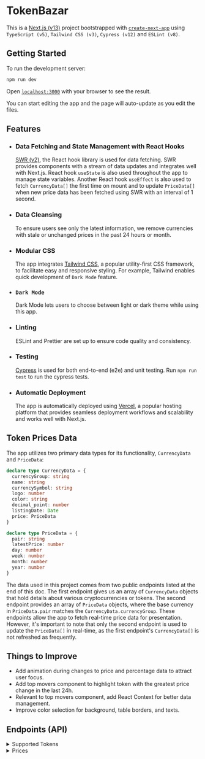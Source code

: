 # TokenBazar

This is a [Next.js (v13)](https://nextjs.org/) project bootstrapped with [`create-next-app`](https://github.com/vercel/next.js/tree/canary/packages/create-next-app) using `TypeScript (v5)`, `Tailwind CSS (v3)`, `Cypress (v12)` and `ESLint (v8)`.

## Getting Started

To run the development server:

```bash
npm run dev
```

Open [`localhost:3000`](http://localhost:3000) with your browser to see the result.

You can start editing the app and the page will auto-update as you edit the files.

## Features

- ### Data Fetching and State Management with React Hooks
  [SWR (v2)](https://swr.vercel.app/), the React hook library is used for data fetching. SWR provides components with a stream of data updates and integrates well with Next.js. React hook `useState` is also used throughout the app to manage state variables. Another React hook `useEffect` is also used to fetch `CurrencyData[]` the first time on mount and to update `PriceData[]` when new price data has been fetched using SWR with an interval of 1 second.
- ### Data Cleansing
  To ensure users see only the latest information, we remove currencies with stale or unchanged prices in the past 24 hours or month.
- ### Modular CSS
  The app integrates [Tailwind CSS](https://tailwindcss.com/), a popular utility-first CSS framework, to facilitate easy and responsive styling. For example, Tailwind enables quick development of `Dark Mode` feature.
- ### `Dark Mode`
  Dark Mode lets users to choose between light or dark theme while using this app.
- ### Linting
  ESLint and Prettier are set up to ensure code quality and consistency.
- ### Testing
  [Cypress](https://cypress.io/) is used for both end-to-end (e2e) and unit testing. Run `npm run test` to run the cypress tests.
- ### Automatic Deployment
  The app is automatically deployed using [Vercel](https://vercel.com/), a popular hosting platform that provides seamless deployment workflows and scalability and works well with Next.js.

## Token Prices Data

The app utilizes two primary data types for its functionality, `CurrencyData` and `PriceData`:

```typescript
declare type CurrencyData = {
  currencyGroup: string
  name: string
  currencySymbol: string
  logo: number
  color: string
  decimal_point: number
  listingDate: Date
  price: PriceData
}

declare type PriceData = {
  pair: string
  latestPrice: number
  day: number
  week: number
  month: number
  year: number
}
```

The data used in this project comes from two public endpoints listed at the end of this doc. The first endpoint gives us an array of `CurrencyData` objects that hold details about various cryptocurrencies or tokens. The second endpoint provides an array of `PriceData` objects, where the base currency in `PriceData.pair` matches the `CurrencyData.currencyGroup`. These endpoints allow the app to fetch real-time price data for presentation. However, it's important to note that only the second endpoint is used to update the `PriceData[]` in real-time, as the first endpoint's `CurrencyData[]` is not refreshed as frequently.

## Things to Improve

- Add animation during changes to price and percentage data to attract user focus.
- Add top movers component to highlight token with the greatest price change in the last 24h.
- Relevant to top movers component, add React Context for better data management.
- Improve color selection for background, table borders, and texts.

## Endpoints (API)

<details>
<summary>
  Supported Tokens
</summary>

---

Retrieves a list of supported tokens.

- **URL**: `https://api.pintu.co.id/v2/wallet/supportedCurrencies`
- **Method**: GET
- **Auth required**: No

### Success Response

- **Code**: 200 OK
- **Content example**:

```json
{
  "code": "success",
  "message": "",
  "payload": [
    {
      "currencyGroup": "IDR",
      "color": "#0A68F4",
      "currencySymbol": "Rp",
      "name": "Rupiah Token",
      "logo": "https://.../assets/images/logo/circle_IDRT.svg",
      "decimal_point": 0,
      "listingDate": "2020-09-15T09:43:42Z",
      "wallets": [
        {
          "currencyGroup": "IDR",
          "tokenSymbol": "IDRT",
          "decimal_point": 2,
          "tokenType": "ERC-20",
          "blockchain": "Ethereum",
          "explorer": "https://etherscan.io/tx/",
          "listingDate": "2020-09-15T09:43:43Z",
          "blockchainName": "Ethereum",
          "logo": "https://.../ERC-20.svg"
        },
        ...
      ]
    },
    ...
  ]
}
```

### Response Fields

- `currencyGroup` (string): The currency group code.
- `color` (string): The color associated with the currency.
- `currencySymbol` (string): The symbol of the currency.
- `name` (string): The name of the currency.
- `logo` (string): The URL of the currency logo.
- `decimal_point` (integer): The number of decimal points used for the currency.
- `listingDate` (string): The date when the currency was listed.
- `wallets` (array): An array of wallet objects representing different tokens for the currency.
  - `currencyGroup` (string): The currency group code.
  - `tokenSymbol` (string): The symbol of the token.
  - `decimal_point` (integer): The number of decimal points used for the token.
  - `tokenType` (string): The type of the token.
  - `blockchain` (string): The blockchain associated with the token.
  - `explorer` (string): The URL of the blockchain explorer for the token.
  - `listingDate` (string): The date when the token was listed.
  - `blockchainName` (string): The name of the blockchain.
  - `logo` (string): The URL of the token logo.

---

</details>

<details>
<summary>
  Prices
</summary>

---

Retrieves the price changes for different token trading pairs.

- **URL**: `https://api.pintu.co.id/v2/trade/price-changes`
- **Method**: GET
- **Auth required**: No

### Success Response

- **Code**: 200 OK
- **Content example**:

```json
{
  "code": "success",
  "message": "",
  "payload": [
    {
      "pair": "atom/idr",
      "latestPrice": "158494",
      "day": "1.06",
      "week": "-0.20",
      "month": "-3.58",
      "year": "12.22"
    },
    ...
  ]
}
```

### Response Fields

- `pair` (string): The trading pair symbol.
- `latestPrice` (string): The latest price for the trading pair in Rupiah (IDR).
- `day` (string): The percentage change in price for the last 24 hours.
- `week` (string): The percentage change in price for the week.
- `month` (string): The percentage change in price for the month.
- `year` (string): The percentage change in price for the year.

---

</details>
